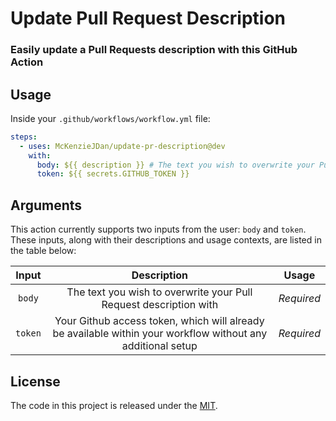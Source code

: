 # Update Pull Request Description

### Easily update a Pull Requests description with this GitHub Action

## Usage

Inside your `.github/workflows/workflow.yml` file:

```yaml
steps:
  - uses: McKenzieJDan/update-pr-description@dev
    with:
      body: ${{ description }} # The text you wish to overwrite your Pull Request description with, can be a variable or a string
      token: ${{ secrets.GITHUB_TOKEN }}
```

## Arguments

This action currently supports two inputs from the user: `body` and `token`. These inputs, along with their descriptions and usage contexts, are listed in the table below:

|  Input  |                                                 Description                                                 |   Usage    |
| :-----: | :---------------------------------------------------------------------------------------------------------: | :--------: |
| `body`  |                      The text you wish to overwrite your Pull Request description with                      | _Required_ |
| `token` | Your Github access token, which will already be available within your workflow without any additional setup | _Required_ |

## License

The code in this project is released under the [MIT](license).
